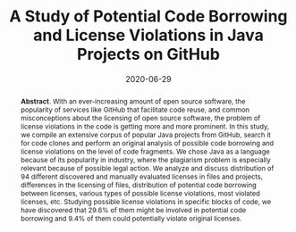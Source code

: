 ---
title: "A Study of Potential Code Borrowing and License Violations in Java Projects on GitHub"
authors: '<i>Yaroslav Golubev, Maria Eliseeva, Nikita Povarov, and Timofey Bryksin</i>'
collection: publications
permalink: /publication/2020-06-29-license-violations
date: 2020-06-29
venue: "proceedings of <b>MSR'20</b>"
paperurl: 'https://doi.org/10.1145/3379597.3387455'
pdf: 'https://arxiv.org/pdf/2002.05237.pdf'
video: 'https://www.youtube.com/watch?v=zfp0v8D7esQ'
id: 'C3'
abstract: '<p><b>Abstract</b>. With an ever-increasing amount of open source software, the popularity of services like GitHub that facilitate code reuse, and common misconceptions about the licensing of open source software, the problem of license violations in the code is getting more and more prominent. In this study, we compile an extensive corpus of popular Java projects from GitHub, search it for code clones and perform an original analysis of possible code borrowing and license violations on the level of code fragments. We chose Java as a language because of its popularity in industry, where the plagiarism problem is especially relevant because of possible legal action. We analyze and discuss distribution of 94 different discovered and manually evaluated licenses in files and projects, differences in the licensing of files, distribution of potential code borrowing between licenses, various types of possible license violations, most violated licenses, etc. Studying possible license violations in specific blocks of code, we have discovered that 29.6% of them might be involved in potential code borrowing and 9.4% of them could potentially violate original licenses.</p>'
---